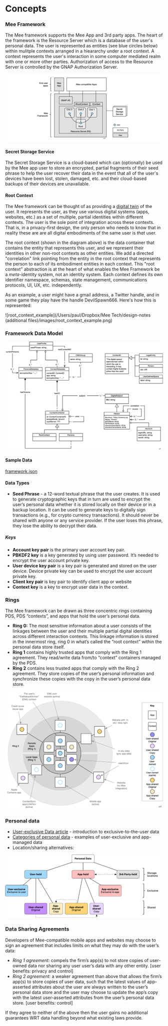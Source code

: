 # Concepts

### Mee Framework

The Mee framework supports the Mee App and 3rd party  apps. The heart of the framework is the Resource Server which is a database of the user's personal data. The user is represented as entities (see blue circles below) within mulitple contexts arranged in a hieararchy under a root context. A context represents the user's interaction in some computer mediated realm with one or more other parties. Authorization of access to the Resource Server is controlled by the GNAP Authorization Server.

![architecture](./images/architecture.png)

#### Secret Storage Service

The Secret Storage Service is a cloud-based which can (optionally) be used by the Mee app user to store an encrypted, partial fragments of their seed phrase to help the user recover their data in the event that all of the user's devices have been lost, stolen, damaged, etc. and their cloud-based backups of their devices are unavailable.

#### Root Context

The Mee framework can be thought of as providing a [digital twin](https://en.wikipedia.org/wiki/Digital_twin) of the user. It represents the user, as they use various digital systems (apps, websites, etc.) as a set of multiple, partial identities within different contexts. The user is the sole point of integration across these contexts. That is, in a privacy-first design, the only person who needs to know that in reality these are are all digital embodiments of the same user is *that* user. 

The root context (shown in the diagram above) is the data container that contains the entity that represents this user, and we represent their identities in other non-root  contexts as other entities. We add a directed "correlation" link pointing from the entity in the root context that represents the person to each of its embodiment entities in each context. This "root context" abstraction is at the heart of what enables the Mee Framework be a *meta*-identity system, not an identity system. Each context defines its own identifier namespace, schemas, state management, communications protocols, UI, UX, etc. independently. 

As an example, a user might have a gmail address, a Twitter handle, and in some game they play have the handle DevilSpawn666. Here's how this is represented:

![root_context_example](/Users/paul/Dropbox/Mee Tech/design-notes (additional files)/images/root_context_example.png)

### Framework Data Model

![framework-classes](framework-classes.png)

#### Sample Data

[framework.json](framework.json)

#### Data Types

- **Seed Phrase** - a 12-word textual phrase that the user creates. It is used to generate cryptographic keys that in turn are used to encrypt the user’s personal data whether it is stored locally on their device or in a backup location. It can be used to generate keys to digitally sign transactions (e.g., for crypto currency transactions). It should never be shared with anyone or any service provider. If the user loses this phrase, they lose the ability to decrypt their data. 

##### Keys

* **Account key pair** is the primary user account key pair.
* **PBKDF2 key** is a key generated by using user password. It’s needed to encrypt the user account private key.
* **User device key pair** is a key pair is generated and stored on the user device. Device private key can be used to encrypt the user account private key.
* **Client key pair** is key pair to identify client app or website
* **Context key** is a key to encrypt user data in the context.

### Rings

The Mee framework can be drawn as three concentric rings containing PDS, PDS “contexts”, and apps that hold the user’s personal data.

* **Ring 0:** The most sensitive information about a user consists of the linkages between the user and their multiple partial digital identities across different interaction contexts. This linkage information is stored in the innermost ring, ring 0 in what’s called the “root context” within the personal data store itself.
* **Ring 1** contains highly trusted apps that comply with the Ring 1 agreement. They read/write data from/to “context” containers managed by the PDS.
* **Ring 2** contains less trusted apps that comply with the Ring 2 agreement. They store copies of the user’s personal information and synchronize these copies with the copy in the user’s personal data store.

![3 rings v17](./images/3_rings_v17.png)



### Personal data

* [User-exclusive Data article](https://medium.com/meefound/exclusive-self-ownership-9917cb6bdd8c) - introduction to exclusive-to-the-user data
* [Categories of personal data](https://docs.google.com/spreadsheets/d/11F-V793seAon7xqFX2HEqeFhHvxttEUMkKSOrbM0ptc/edit#gid=0) - examples of user-exclusive and app-managed data
* Location/sharing alternatives: 

![F4_location_sharing_and_exclusivity](./images/F4_location_sharing_and_exclusivity.png)

### Data Sharing Agreements

Developers of Mee-compatible mobile apps and websites may choose to sign an agreement that includes limits on what they may do with the user’s data:

* *Ring 1 agreement:* compels the firm’s app(s) to not store copies of user-owned data nor sharing any user  user’s data with any other entity. [user benefits: privacy and control]
* *Ring 2 agreement:* a weaker agreement than above that allows the firm’s app(s) to store copies of user data, such that the latest values of app-asserted attributes about the user are always written to the user’s personal data store and the user may choose to update the app’s copy with the latest user-asserted attributes from the user’s personal data store. [user benefits: control]

If they agree to neither of the above then the user gains no additional guarantees WRT data handling beyond what existing laws provide.